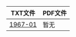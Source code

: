 | TXT文件 | PDF文件 |
| ------- | ------- |
| [1967-01](T%20%E5%B7%A5%E4%B8%9A%E6%8A%80%E6%9C%AF/%E6%97%A0%E7%BA%BF%E7%94%B5%201966-1976%EF%BC%88%E4%B8%8D%E5%85%A8%EF%BC%89/1967/1967-01.txt) | 暂无 |
